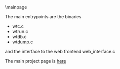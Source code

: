 \mainpage

The main entrypoints are the binaries
  * wtc.c
  * wtrun.c
  * wtdb.c
  * wtdump.c

and the interface to the web frontend web_interface.c  

The main project page is [here](../../index.html)

